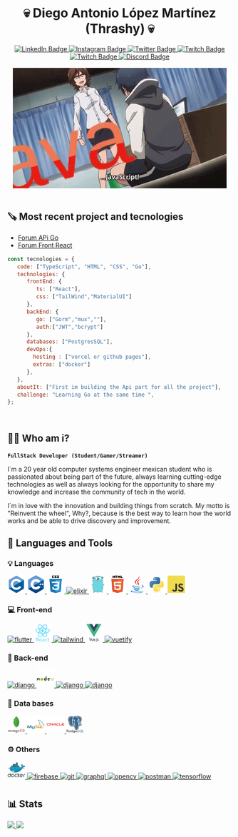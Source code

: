 <h1 align="center">💀 Diego Antonio López Martínez (Thrashy) 💀</h1>

<div align="center" id="badges">
  <a href="https://www.linkedin.com/in/thrashy190">
    <img src="https://img.shields.io/badge/LinkedIn-blue?style=for-the-badge&logo=linkedin&logoColor=white" alt="LinkedIn Badge"/>
  </a>
  <a href="https://www.instagram.com/_thrashy_/">
    <img src="https://img.shields.io/badge/Instagram-purple?style=for-the-badge&logo=instagram&logoColor=white" alt="Instagram Badge"/>
  </a>
  <a href="https://twitter.com/Thrashybb345">
    <img src="https://img.shields.io/badge/Twitter-blue?style=for-the-badge&logo=twitter&logoColor=white" alt="Twitter Badge"/>
  </a>
   <a href="https://www.twitch.tv/thrashy19">
    <img src="https://img.shields.io/badge/Twitch-purple?style=for-the-badge&logo=twitch&logoColor=white" alt="Twitch Badge"/>
  </a>
   
  <a href="https://dev.to/thrashy190">
    <img src="https://img.shields.io/badge/Dev.to-white?style=for-the-badge&logo=dev.to&logoColor=black" alt="Twitch Badge"/>
  </a>
   <a href="https://discord.gg/2skZVhpbjK">
    <img src="https://img.shields.io/badge/Discord_server-blue?style=for-the-badge&logo=discord&logoColor=white" alt="Discord Badge"/>
  </a>
</div>

<br />

<div align="center">
  <img src="./anime-coding.gif" alt="gif"/>
</div>

<br />

## 🪚 Most recent project and tecnologies

* [Forum APi Go](https://github.com/Thrashy190/ForumApiGo)
* [Forum Front React](https://github.com/Thrashy190)

```javascript
const tecnologies = {
   code: ["TypeScript", "HTML", "CSS", "Go"],
   technologies: {
      frontEnd: {
         ts: ["React"],
         css: ["TailWind","MaterialUI"]
      },
      backEnd: {
         go: ["Gorm","mux",""],
         auth:["JWT","bcrypt"]
      },
      databases: ["PostgresSQL"],
      devOps:{
        hosting : ["vercel or github pages"],
        extras: ["docker"]
      },
   },
   aboutIt: ["First im building the Api part for all the project"],
   challenge: "Learning Go at the same time ",
};
```


<br />

## 👨‍💻 Who am i?

**`FullStack Developer (Student/Gamer/Streamer)`**

I´m a 20 year old computer systems engineer mexican student who is passionated about being part of the future, always learning cutting-edge technologies as well as always looking for the opportunity to share my knowledge and increase the community of tech in the world.

I´m in love with the innovation and building things from scratch. My motto is "Reinvent the wheel", Why?, because is the best way to learn how the world works and be able to drive discovery and improvement.


## 🧰 Languages and Tools

### 💡 Languages

<p align="left">
<a href="https://www.cprogramming.com/" target="_blank" rel="noreferrer">
  <img
    src="https://raw.githubusercontent.com/devicons/devicon/master/icons/c/c-original.svg"
    alt="c"
    width="40"
    height="40"
  />
</a>
<a href="https://www.w3schools.com/cpp/" target="_blank" rel="noreferrer">
  <img
    src="https://raw.githubusercontent.com/devicons/devicon/master/icons/cplusplus/cplusplus-original.svg"
    alt="cplusplus"
    width="40"
    height="40"
  />
</a>

<a href="https://www.w3schools.com/css/" target="_blank" rel="noreferrer">
  <img
    src="https://raw.githubusercontent.com/devicons/devicon/master/icons/css3/css3-original-wordmark.svg"
    alt="css3"
    width="40"
    height="40"
  />
</a>

<a href="https://elixir-lang.org" target="_blank" rel="noreferrer">
  <img
    src="https://www.vectorlogo.zone/logos/elixir-lang/elixir-lang-icon.svg"
    alt="elixir"
    width="40"
    height="40"
  />
</a>

<a href="https://golang.org" target="_blank" rel="noreferrer">
  <img
    src="https://raw.githubusercontent.com/devicons/devicon/master/icons/go/go-original.svg"
    alt="go"
    width="40"
    height="40"
  />
</a>

<a href="https://www.w3.org/html/" target="_blank" rel="noreferrer">
  <img
    src="https://raw.githubusercontent.com/devicons/devicon/master/icons/html5/html5-original-wordmark.svg"
    alt="html5"
    width="40"
    height="40"
  />
</a>

<a href="https://www.java.com" target="_blank" rel="noreferrer">
  <img
    src="https://raw.githubusercontent.com/devicons/devicon/master/icons/java/java-original.svg"
    alt="java"
    width="40"
    height="40"
  />
</a>


<a href="https://www.python.org" target="_blank" rel="noreferrer">
  <img
    src="https://raw.githubusercontent.com/devicons/devicon/master/icons/python/python-original.svg"
    alt="python"
    width="40"
    height="40"
  />
</a>
  
<a href="https://developer.mozilla.org/en-US/docs/Web/JavaScript" target="\_blank" rel="noreferrer"> 
  <img
    src="https://raw.githubusercontent.com/devicons/devicon/master/icons/javascript/javascript-original.svg"
    alt="javascript"
    width="40"
    height="40"
  />
</a>

</p>

### 💻 Front-end

<p align="left">

<a href="https://flutter.dev" target="_blank" rel="noreferrer">
  <img
    src="https://www.vectorlogo.zone/logos/flutterio/flutterio-icon.svg"
    alt="flutter"
    width="40"
    height="40"
  />
</a>

<a href="https://reactjs.org/" target="_blank" rel="noreferrer">
  <img
    src="https://raw.githubusercontent.com/devicons/devicon/master/icons/react/react-original-wordmark.svg"
    alt="react"
    width="40"
    height="40"
  />
</a>

<a href="https://tailwindcss.com/" target="_blank" rel="noreferrer">
  <img
    src="https://www.vectorlogo.zone/logos/tailwindcss/tailwindcss-icon.svg"
    alt="tailwind"
    width="40"
    height="40"
  />
</a>

<a href="https://vuejs.org/" target="_blank" rel="noreferrer">
  <img
    src="https://raw.githubusercontent.com/devicons/devicon/master/icons/vuejs/vuejs-original-wordmark.svg"
    alt="vuejs"
    width="40"
    height="40"
  />
</a>
<a href="https://vuetifyjs.com/en/" target="_blank" rel="noreferrer">
  <img
    src="https://bestofjs.org/logos/vuetify.svg"
    alt="vuetify"
    width="40"
    height="40"
  />
</a>

</p >

### 🔧 Back-end

<p align="left">

<a href="https://www.djangoproject.com/" target="_blank" rel="noreferrer">
  <img
    src="https://cdn.worldvectorlogo.com/logos/django.svg"
    alt="django"
    width="40"
    height="40"
  />
</a>

<a href="https://nodejs.org" target="_blank" rel="noreferrer">
  <img
    src="https://raw.githubusercontent.com/devicons/devicon/master/icons/nodejs/nodejs-original-wordmark.svg"
    alt="nodejs"
    width="40"
    height="40"
  />
</a>
  
 <a href="https://expressjs.com/" target="_blank" rel="noreferrer">
  <img
    src="https://cdn.jsdelivr.net/gh/devicons/devicon/icons/express/express-original.svg"
    alt="django"
    width="40"
    height="40"
  />
</a>
  
<a href="https://flask.palletsprojects.com/en/2.2.x/" target="_blank" rel="noreferrer">
  <img
    src="https://cdn.jsdelivr.net/gh/devicons/devicon/icons/flask/flask-original.svg"
    alt="django"
    width="40"
    height="40"
  />
</a>

</p >

### 💾 Data bases

<p align="left">

<a href="https://www.mongodb.com/" target="_blank" rel="noreferrer">
  <img
    src="https://raw.githubusercontent.com/devicons/devicon/master/icons/mongodb/mongodb-original-wordmark.svg"
    alt="mongodb"
    width="40"
    height="40"
  />
</a>

<a href="https://www.mysql.com/" target="_blank" rel="noreferrer">
  <img
    src="https://raw.githubusercontent.com/devicons/devicon/master/icons/mysql/mysql-original-wordmark.svg"
    alt="mysql"
    width="40"
    height="40"
  />
</a>

<a href="https://www.oracle.com/" target="_blank" rel="noreferrer">
  <img
    src="https://raw.githubusercontent.com/devicons/devicon/master/icons/oracle/oracle-original.svg"
    alt="oracle"
    width="40"
    height="40"
  />
</a>

<a href="https://www.postgresql.org" target="_blank" rel="noreferrer">
  <img
    src="https://raw.githubusercontent.com/devicons/devicon/master/icons/postgresql/postgresql-original-wordmark.svg"
    alt="postgresql"
    width="40"
    height="40"
  />
</a>

</p >

### ⚙ Others

<p align="left">

<a href="https://www.docker.com/" target="_blank" rel="noreferrer">
  <img
    src="https://raw.githubusercontent.com/devicons/devicon/master/icons/docker/docker-original-wordmark.svg"
    alt="docker"
    width="40"
    height="40"
  />
</a>

<a href="https://firebase.g oogle.com/" target="_blank" rel="noreferrer">
  <img
    src="https://www.vectorlogo.zone/logos/firebase/firebase-icon.svg"
    alt="firebase"
    width="40"
    height="40"
  />
</a>

<a href="https://git-scm.com/" target="_blank" rel="noreferrer">
  <img
    src="https://www.vectorlogo.zone/logos/git-scm/git-scm-icon.svg"
    alt="git"
    width="40"
    height="40"
  />
</a>

<a href="https://graphql.org" target="_blank" rel="noreferrer">
  <img
    src="https://www.vectorlogo.zone/logos/graphql/graphql-icon.svg"
    alt="graphql"
    width="40"
    height="40"
  />
</a>

<a href="https://opencv.org/" target="_blank" rel="noreferrer">
  <img
    src="https://www.vectorlogo.zone/logos/opencv/opencv-icon.svg"
    alt="opencv"
    width="40"
    height="40"
  />
</a>

<a href="https://postman.com" target="_blank" rel="noreferrer">
  <img
    src="https://www.vectorlogo.zone/logos/getpostman/getpostman-icon.svg"
    alt="postman"
    width="40"
    height="40"
  />
</a>

<a href="https://www.tensorflow.org" target="_blank" rel="noreferrer">
  <img
    src="https://www.vectorlogo.zone/logos/tensorflow/tensorflow-icon.svg"
    alt="tensorflow"
    width="40"
    height="40"
  />
</a>

</p >

#

## 📊 Stats

<a href="https://github.com/Thrashy190">
  <img height="180em" src="https://github-readme-stats.vercel.app/api?username=thrashy190&theme=radical&show_icons=true" />
  <img height="180em" src="https://github-readme-stats.vercel.app/api/top-langs/?username=thrashy190&theme=radical&layout=compact" />
</a>

#
